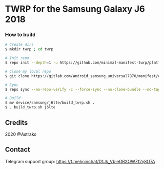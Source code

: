 # TWRP for the Samsung Galaxy J6 2018

### How to build ###

```bash
# Create dirs
$ mkdir twrp ; cd twrp

# Init repo
$ repo init --depth=1 -u https://github.com/minimal-manifest-twrp/platform_manifest_twrp_omni.git -b twrp-9.0

# Clone my local repo
$ git clone https://gitlab.com/android_samsung_universal7870/manifest/android_manifest_samsung_j6lte.git -b twrp .repo/local_manifests

# Sync
$ repo sync --no-repo-verify -c --force-sync --no-clone-bundle --no-tags --optimized-fetch --prune -j`nproc`

# Build
$ mv device/samsung/j6lte/build_twrp.sh .
$ . build_twrp.sh j6lte
```
## Credits
2020 @Astrako

## Contact
Telegram support group: https://t.me/joinchat/D1Jk_VbieGBXOWZt2y8O7A
